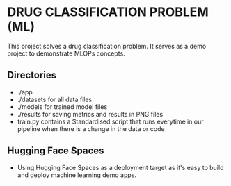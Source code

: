 # DRUG CLASSIFICATION PROBLEM (ML)

This project solves a drug classification problem.  It serves as a demo project to demonstrate MLOPs concepts.

## Directories
- ./app 
- ./datasets for all data files 
- ./models for trained model files 
- ./results for saving metrics and results in PNG files
- train.py contains a Standardised script that runs everytime in our pipeline when there is a change in the data or code

## Hugging Face Spaces
- Using Hugging Face Spaces as a deployment target as it's easy to build and deploy machine learning demo apps. 